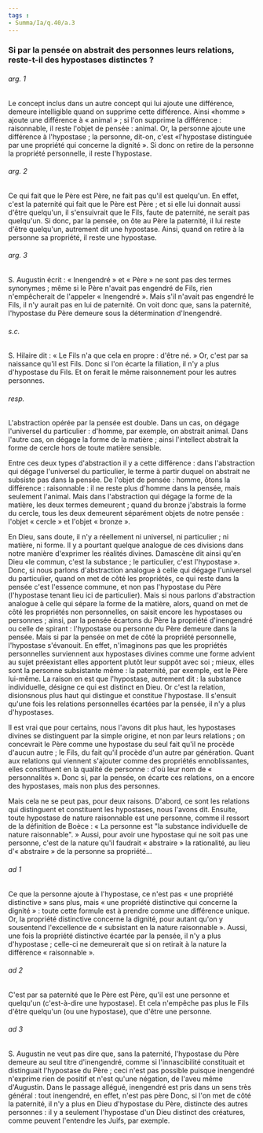 ```yaml
---
tags : 
- Summa/Ia/q.40/a.3
---
```


### Si par la pensée on abstrait des personnes leurs relations, reste-t-il des hypostases distinctes ?

###### arg. 1
Le concept inclus dans un autre concept qui lui ajoute une différence, demeure intelligible quand on supprime cette différence. Ainsi «homme » ajoute une différence à « animal » ; si l'on supprime la différence : raisonnable, il reste l'objet de pensée : animal. Or, la personne ajoute une différence à l'hypostase ; la personne, dit-on, c'est «l'hypostase distinguée par une propriété qui concerne la dignité ». Si donc on retire de la personne la propriété personnelle, il reste l'hypostase. 

###### arg. 2
Ce qui fait que le Père est Père, ne fait pas qu'il est quelqu'un. En effet, c'est la paternité qui fait que le Père est Père ; et si elle lui donnait aussi d'être quelqu'un, il s'ensuivrait que le Fils, faute de paternité, ne serait pas quelqu'un. Si donc, par la pensée, on ôte au Père la paternité, il lui reste d'être quelqu'un, autrement dit une hypostase. Ainsi, quand on retire à la personne sa propriété, il reste une hypostase. 

###### arg. 3
S. Augustin écrit : « Inengendré » et « Père » ne sont pas des termes synonymes ; même si le Père n'avait pas engendré de Fils, rien n'empêcherait de l'appeler « Inengendré ». Mais s'il n'avait pas engendré le Fils, il n'y aurait pas en lui de paternité. On voit donc que, sans la paternité, l'hypostase du Père demeure sous la détermination d'Inengendré. 

###### s.c.
S. Hilaire dit : « Le Fils n'a que cela en propre : d'être né. » Or, c'est par sa naissance qu'il est Fils. Donc si l'on écarte la filiation, il n'y a plus d'hypostase du Fils. Et on ferait le même raisonnement pour les autres personnes. 

###### resp.
L'abstraction opérée par la pensée est double. Dans un cas, on dégage l'universel du particulier : d'homme, par exemple, on abstrait animal. Dans l'autre cas, on dégage la forme de la matière ; ainsi l'intellect abstrait la forme de cercle hors de toute matière sensible. 

Entre ces deux types d'abstraction il y a cette différence : dans l'abstraction qui dégage l'universel du particulier, le terme à partir duquel on abstrait ne subsiste pas dans la pensée. De l'objet de pensée : homme, ôtons la différence : raisonnable : il ne reste plus d'homme dans la pensée, mais seulement l'animal. Mais dans l'abstraction qui dégage la forme de la matière, les deux termes demeurent ; quand du bronze j'abstrais la forme du cercle, tous les deux demeurent séparément objets de notre pensée : l'objet « cercle » et l'objet « bronze ». 

En Dieu, sans doute, il n'y a réellement ni universel, ni particulier ; ni matière, ni forme. Il y a pourtant quelque analogue de ces divisions dans notre manière d'exprimer les réalités divines. Damascène dit ainsi qu'en Dieu «le commun, c'est la substance ; le particulier, c'est l'hypostase ». Donc, si nous parlons d'abstraction analogue à celle qui dégage l'universel du particulier, quand on met de côté les propriétés, ce qui reste dans la pensée c'est l'essence commune, et non pas l'hypostase du Père (l'hypostase tenant lieu ici de particulier). Mais si nous parlons d'abstraction analogue à celle qui sépare la forme de la matière, alors, quand on met de côté les propriétés non personnelles, on saisit encore les hypostases ou personnes ; ainsi, par la pensée écartons du Père la propriété d'inengendré ou celle de spirant : l'hypostase ou personne du Père demeure dans la pensée. Mais si par la pensée on met de côté la propriété personnelle, l'hypostase s'évanouit. En effet, n'imaginons pas que les propriétés personnelles surviennent aux hypostases divines comme une forme advient au sujet préexistant elles apportent plutôt leur suppôt avec soi ; mieux, elles sont la personne subsistante même : la paternité, par exemple, est le Père lui-même. La raison en est que l'hypostase, autrement dit : la substance individuelle, désigne ce qui est distinct en Dieu. Or c'est la relation, disionsnous plus haut qui distingue et constitue l'hypostase. Il s'ensuit qu'une fois les relations personnelles écartées par la pensée, il n'y a plus d'hypostases. 

Il est vrai que pour certains, nous l'avons dit plus haut, les hypostases divines se distinguent par la simple origine, et non par leurs relations ; on concevrait le Père comme une hypostase du seul fait qu'il ne procède d'aucun autre ; le Fils, du fait qu'il procède d'un autre par génération. Quant aux relations qui viennent s'ajouter comme des propriétés ennoblissantes, elles constituent en la qualité de personne : d'où leur nom de « personnalités ». Donc si, par la pensée, on écarte ces relations, on a encore des hypostases, mais non plus des personnes. 

Mais cela ne se peut pas, pour deux raisons. D'abord, ce sont les relations qui distinguent et constituent les hypostases, nous l'avons dit. Ensuite, toute hypostase de nature raisonnable est une personne, comme il ressort de la définition de Boèce : « La personne est "la substance individuelle de nature raisonnable". » Aussi, pour avoir une hypostase qui ne soit pas une personne, c'est de la nature qu'il faudrait « abstraire » la rationalité, au lieu d'« abstraire » de la personne sa propriété... 

###### ad 1
Ce que la personne ajoute à l'hypostase, ce n'est pas « une propriété distinctive » sans plus, mais « une propriété distinctive qui concerne la dignité » : toute cette formule est à prendre comme une différence unique. Or, la propriété distinctive concerne la dignité, pour autant qu'on y sousentend l'excellence de « subsistant en la nature raisonnable ». Aussi, une fois la propriété distinctive écartée par la pensée, il n'y a plus d'hypostase ; celle-ci ne demeurerait que si on retirait à la nature la différence « raisonnable ». 

###### ad 2
C'est par sa paternité que le Père est Père, qu'il est une personne et quelqu'un (c'est-à-dire une hypostase). Et cela n'empêche pas plus le Fils d'être quelqu'un (ou une hypostase), que d'être une personne. 

###### ad 3
S. Augustin ne veut pas dire que, sans la paternité, l'hypostase du Père demeure au seul titre d'inengendré, comme si l'innascibilité constituait et distinguait l'hypostase du Père ; ceci n'est pas possible puisque inengendré n'exprime rien de positif et n'est qu'une négation, de l'aveu même d'Augustin. Dans le passage allégué, inengendré est pris dans un sens très général : tout inengendré, en effet, n'est pas père Donc, si l'on met de côté la paternité, il n'y a plus en Dieu d'hypostase du Père, distincte des autres personnes : il y a seulement l'hypostase d'un Dieu distinct des créatures, comme peuvent l'entendre les Juifs, par exemple. 




